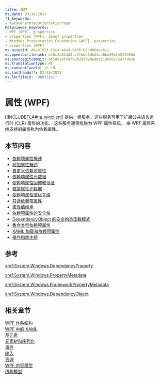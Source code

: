 ```yaml
---
title: 属性
ms.date: 03/30/2017
f1_keywords:
- AutoGeneratedOrientationPage
helpviewer_keywords:
- WPF [WPF], properties
- properties [WPF], about properties
- Windows Presentation Foundation [WPF], properties
- properties [WPF]
ms.assetid: d6e0197f-f2c4-48ed-b45b-b9cdb64aab1c
ms.openlocfilehash: b46c3b81dd3cc4fbbe5dbd4aa6bd09bfe525488d
ms.sourcegitcommit: bf5dd80f4d7b202afa90e90d1148402c5474d826
ms.translationtype: MT
ms.contentlocale: zh-CN
ms.lasthandoff: 03/30/2021
ms.locfileid: "96973141"
---
```

# <a name="properties-wpf"></a>属性 (WPF)
[!INCLUDE[TLA#tla_winclient](../../../includes/tlasharptla-winclient-md.md)] 提供一组服务，这些服务可用于扩展公共语言运行时 (CLR) 属性的功能。 这些服务通常统称为 WPF 属性系统。 由 WPF 属性系统支持的属性称为依赖属性。  
  
## <a name="in-this-section"></a>本节内容  

- [依赖项属性概述](dependency-properties-overview.md)
- [附加属性概述](attached-properties-overview.md)
- [自定义依赖项属性](custom-dependency-properties.md)
- [依赖项属性元数据](dependency-property-metadata.md)
- [依赖项属性回调和验证](dependency-property-callbacks-and-validation.md)
- [框架属性元数据](framework-property-metadata.md)
- [依赖项属性值优先级](dependency-property-value-precedence.md)
- [只读依赖项属性](read-only-dependency-properties.md)
- [属性值继承](property-value-inheritance.md)
- [依赖项属性的安全性](dependency-property-security.md)
- [DependencyObject 的安全构造函数模式](safe-constructor-patterns-for-dependencyobjects.md)
- [集合类型依赖项属性](collection-type-dependency-properties.md)
- [XAML 加载和依赖项属性](xaml-loading-and-dependency-properties.md)
- [操作指南主题](properties-how-to-topics.md)
  
## <a name="reference"></a>参考  
 <xref:System.Windows.DependencyProperty>  
  
 <xref:System.Windows.PropertyMetadata>  
  
 <xref:System.Windows.FrameworkPropertyMetadata>  
  
 <xref:System.Windows.DependencyObject>  
  
## <a name="related-sections"></a>相关章节  
 [WPF 体系结构](wpf-architecture.md)  
  [WPF 中的 XAML](xaml-in-wpf.md)  
  [基元素](base-elements.md)  
  [元素树和序列化](element-tree-and-serialization.md)  
  [事件](events-wpf.md)  
  [输入](input-wpf.md)  
  [资源](resources-wpf.md)  
  [WPF 内容模型](../controls/wpf-content-model.md)  
  [线程模型](threading-model.md)
